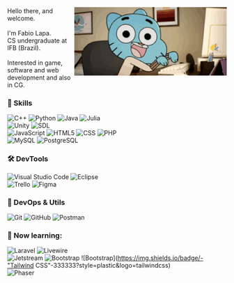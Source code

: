 <img align=right src="./gumballcomp.gif" width="350"/>
    Hello there, and welcome.<br/><br/>
    I'm Fabio Lapa.<br/>
    CS undergraduate at IFB (Brazil).<br/>
    <br/>
    Interested in game, software and web development and also in CG.

### 🚀 Skills

  ![C++](https://img.shields.io/badge/-C++-333333?style=plastic&logo=C%2B%2B&logoColor=00599C)
  ![Python](https://img.shields.io/badge/-Python-333333?style=plastic&logo=Python)
  ![Java](https://img.shields.io/badge/-Java-333333?style=plastic&logo=Java&logoColor=007396)
  ![Julia](https://img.shields.io/badge/-Julia-333333?style=plastic&logo=Julia)<br/>
  ![Unity](https://img.shields.io/badge/-Unity-333333?style=plastic&logo=unity)
  ![SDL](https://img.shields.io/badge/-SDL-333333?style=plastic&logo=)<br/>
  ![JavaScript](https://img.shields.io/badge/-JavaScript-333333?style=plastic&logo=javascript)
  ![HTML5](https://img.shields.io/badge/-HTML5-333333?style=plastic&logo=HTML5)
  ![CSS](https://img.shields.io/badge/-CSS-333333?style=plastic&logo=CSS3&logoColor=1572B6)
  ![PHP](https://img.shields.io/badge/-PHP-333333?style=plastic&logo=PHP)<br/>
  ![MySQL](https://img.shields.io/badge/-MySQL-333333?style=plastic&logo=mysql)
  ![PostgreSQL](https://img.shields.io/badge/-PostgreSQL-333333?style=plastic&logo=PostgreSQL)

### 🛠 DevTools

  ![Visual Studio Code](https://img.shields.io/badge/-Visual%20Studio%20Code-333333?style=plastic&logo=visual-studio-code&logoColor=007ACC)
  ![Eclipse](https://img.shields.io/badge/-Eclipse-333333?style=plastic&logo=eclipse-ide&logoColor=2C2255)<br/>
  ![Trello](https://img.shields.io/badge/-Trello-333333?style=plastic&logo=trello&logoColor=007ACC)
  ![Figma](https://img.shields.io/badge/-Figma-333333?style=plastic&logo=figma&logoColor=007ACC)

### 🧩 DevOps & Utils

  ![Git](https://img.shields.io/badge/-Git-333333?style=plastic&logo=git)
  ![GitHub](https://img.shields.io/badge/-GitHub-333333?style=plastic&logo=github)
  ![Postman](https://img.shields.io/badge/-Postman-333333?style=plastic&logo=postman)

### 📗 Now learning:

  ![Laravel](https://img.shields.io/badge/-Laravel-333333?style=plastic&logo=Laravel)
  ![Livewire](https://img.shields.io/badge/-Livewire-333333?style=plastic&logo=livewire)<br/>
  ![Jetstream](https://img.shields.io/badge/-Jetstream-333333?style=plastic&logo=jetstream)
  ![Bootstrap](https://img.shields.io/badge/-Bootstrap-333333?style=plastic&logo=bootstrap)
  ![Bootstrap](https://img.shields.io/badge/-"Tailwind CSS"-333333?style=plastic&logo=tailwindcss)<br/>
  ![Phaser](https://img.shields.io/badge/-Phaser-333333?style=plastic&logo=Phaser)
